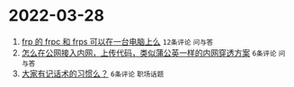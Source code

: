 # 2022-03-28

1. [frp 的 frpc 和 frps 可以在一台电脑上么](https://www.v2ex.com/t/843279) `12条评论` `问与答`
1. [怎么在公网接入内网，上传代码，类似蒲公英一样的内网穿透方案](https://www.v2ex.com/t/843284) `6条评论` `问与答`
1. [大家有记话术的习惯么？](https://www.v2ex.com/t/843276) `6条评论` `职场话题`
